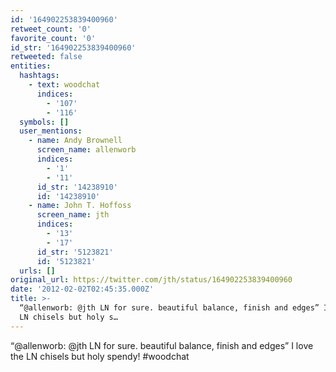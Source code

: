 ```yaml
---
id: '164902253839400960'
retweet_count: '0'
favorite_count: '0'
id_str: '164902253839400960'
retweeted: false
entities:
  hashtags:
    - text: woodchat
      indices:
        - '107'
        - '116'
  symbols: []
  user_mentions:
    - name: Andy Brownell
      screen_name: allenworb
      indices:
        - '1'
        - '11'
      id_str: '14238910'
      id: '14238910'
    - name: John T. Hoffoss
      screen_name: jth
      indices:
        - '13'
        - '17'
      id_str: '5123821'
      id: '5123821'
  urls: []
original_url: https://twitter.com/jth/status/164902253839400960
date: '2012-02-02T02:45:35.000Z'
title: >-
  “@allenworb: @jth LN for sure. beautiful balance, finish and edges” I love the
  LN chisels but holy s…
---
```


“@allenworb: @jth LN for sure. beautiful balance, finish and edges” I love the LN chisels but holy spendy! #woodchat